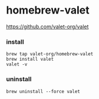 # homebrew-valet

https://github.com/valet-org/valet

### install
```
brew tap valet-org/homebrew-valet
brew install valet
valet -v
```

### uninstall
```
brew uninstall --force valet
```
